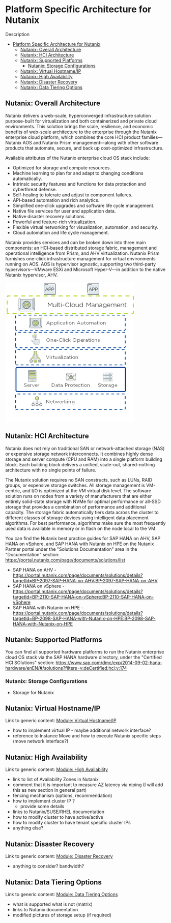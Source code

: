 # Platform Specific Architecture for Nutanix

Description

<!-- TOC -->

- [Platform Specific Architecture for Nutanix](#platform-specific-architecture-for-nutanix)
  - [Nutanix: Overall Architecture](#nutanix-overall-architecture)
  - [Nutanix: HCI Architecture](#nutanix-hci-architecture)
  - [Nutanix: Supported Platforms](#nutanix-supported-platforms)
    - [Nutanix: Storage Configurations](#nutanix-storage-configurations)
  - [Nutanix: Virtual Hostname/IP](#nutanix-virtual-hostnameip)
  - [Nutanix: High Availability](#nutanix-high-availability)
  - [Nutanix: Disaster Recovery](#nutanix-disaster-recovery)
  - [Nutanix: Data Tiering Options](#nutanix-data-tiering-options)

<!-- /TOC -->

## Nutanix: Overall Architecture

Nutanix delivers a web-scale, hyperconverged infrastructure solution purpose-built for virtualization and both containerized and private cloud environments. This solution brings the scale, resilience, and economic benefits of web-scale architecture to the enterprise through the Nutanix enterprise cloud platform, which combines the core HCI product families—Nutanix AOS and Nutanix Prism management—along with other software products that automate, secure, and back up cost-optimized infrastructure.

Available attributes of the Nutanix enterprise cloud OS stack include:

- Optimized for storage and compute resources.
- Machine learning to plan for and adapt to changing conditions automatically.
- Intrinsic security features and functions for data protection and cyberthreat defense.
- Self-healing to tolerate and adjust to component failures.
- API-based automation and rich analytics.
- Simplified one-click upgrades and software life cycle management.
- Native file services for user and application data.
- Native disaster recovery solutions.
- Powerful and feature-rich virtualization.
- Flexible virtual networking for visualization, automation, and security.
- Cloud automation and life cycle management.

Nutanix provides services and can be broken down into three main components: an HCI-based distributed storage fabric, management and operational intelligence from Prism, and AHV virtualization. Nutanix Prism furnishes one-click infrastructure management for virtual environments running on AOS. AOS is hypervisor agnostic, supporting two third-party hypervisors—VMware ESXi and Microsoft Hyper-V—in addition to the native Nutanix hypervisor, AHV.

![Nutanix: Overall Architecture](../../images/arch-nutanix-overall.png)

## Nutanix: HCI Architecture
Nutanix does not rely on traditional SAN or network-attached storage (NAS) or expensive storage network interconnects. It combines highly dense storage and server compute (CPU and RAM) into a single platform building block. Each building block delivers a unified, scale-out, shared-nothing architecture with no single points of failure.

The Nutanix solution requires no SAN constructs, such as LUNs, RAID groups, or expensive storage switches. All storage management is VM-centric, and I/O is optimized at the VM virtual disk level. The software solution runs on nodes from a variety of manufacturers that are either entirely solid-state storage with NVMe for optimal performance or all-SSD storage that provides a combination of performance and additional capacity. The storage fabric automatically tiers data across the cluster to different classes of storage devices using intelligent data placement algorithms. For best performance, algorithms make sure the most frequently used data is available in memory or in flash on the node local to the VM.



You can find the Nutanix best practice guides for SAP HANA on AHV, SAP HANA on vSphere, and SAP HANA with Nutanix on HPE on the Nutanix Partner portal under the "Solutions Documentation" area in the "Documentation" section: https://portal.nutanix.com/page/documents/solutions/list
  - SAP HANA on AHV - https://portal.nutanix.com/page/documents/solutions/details?targetId=BP-2097-SAP-HANA-on-AHV:BP-2097-SAP-HANA-on-AHV
  - SAP HANA on vSphere - https://portal.nutanix.com/page/documents/solutions/details?targetId=BP-2110-SAP-HANA-on-vSphere:BP-2110-SAP-HANA-on-vSphere
  - SAP HANA with Nutanix on HPE - https://portal.nutanix.com/page/documents/solutions/details?targetId=BP-2098-SAP-HANA-with-Nutanix-on-HPE:BP-2098-SAP-HANA-with-Nutanix-on-HPE

## Nutanix: Supported Platforms

You can find all supported hardware platforms to run the Nutanix enterprise cloud OS stack via the SAP HANA hardware directory, under the "Certified HCI SOlutions" section: https://www.sap.com/dmc/exp/2014-09-02-hana-hardware/enEN/#/solutions?filters=v:deCertified;hci;v:174


### Nutanix: Storage Configurations

- Storage for Nutanix

## Nutanix: Virtual Hostname/IP

Link to generic content: [Module: Virtual Hostname/IP](../generic_architecture/module_virtual_hostname.md#module-virtual-hostnameip)

- how to implement virtual IP - maybe additional network interface?
- reference to Instance Move and how to execute Nutanix specific steps (move network interface?)

## Nutanix: High Availability

Link to generic content: [Module: High Availability](../generic_architecture/module_high_availability.md#module-high-availability)

- link to list of Availability Zones in Nutanix
- comment that it is important to measure AZ latency via niping (I will add this as new section in general part)
- fencing mechanism (options, recommendation)
- how to implement cluster IP ?
  - provide some details
- links to Nutanix/SUSE/RHEL documentation
- how to modify cluster to have active/active
- how to modify cluster to have tenant specific cluster IPs
- anything else?

## Nutanix: Disaster Recovery

Link to generic content: [Module: Disaster Recovery](../generic_architecture/module_disaster_recovery.md#module-disaster-recovery)

- anything to consider? bandwidth?

## Nutanix: Data Tiering Options

Link to generic content: [Module: Data Tiering Options](../generic_architecture/module_data_tiering.md#module-data-tiering-options)

- what is supported what is not (matrix)
- links to Nutanix documentation
- modified pictures of storage setup (if required)